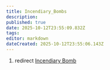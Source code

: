 ```yaml
---
title: Incendiary_Bombs
description: 
published: true
date: 2025-10-12T23:55:09.832Z
tags: 
editor: markdown
dateCreated: 2025-10-12T23:55:06.143Z
---
```


1.  redirect [Incendiary Bomb](Incendiary_Bomb.md "wikilink")